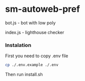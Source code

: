 # sm-autoweb-pref


bot.js - bot with low poly 

index.js - lighthouse checker


### Instalation
First you need to copy .env file

```sh
cp ./.env.example ./.env
```

Then run install.sh